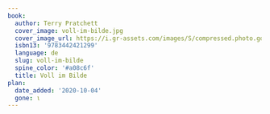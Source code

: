 ```yaml
---
book:
  author: Terry Pratchett
  cover_image: voll-im-bilde.jpg
  cover_image_url: https://i.gr-assets.com/images/S/compressed.photo.goodreads.com/books/1181118557l/1115212._SY475_.jpg
  isbn13: '9783442421299'
  language: de
  slug: voll-im-bilde
  spine_color: '#a08c6f'
  title: Voll im Bilde
plan:
  date_added: '2020-10-04'
  gone: ι
---
```

